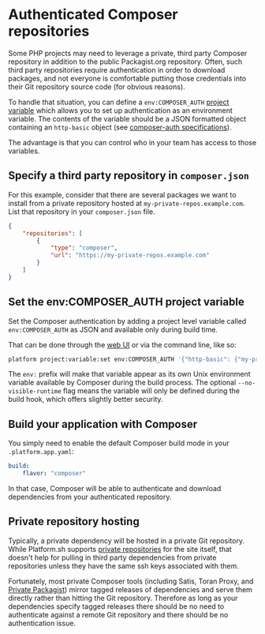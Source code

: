 # Authenticated Composer repositories

Some PHP projects may need to leverage a private, third party Composer repository in addition to the public Packagist.org repository.  Often, such third party repositories require authentication in order to download packages, and not everyone is comfortable putting those credentials into their Git repository source code (for obvious reasons).

To handle that situation, you can define a `env:COMPOSER_AUTH` [project variable](/development/variables.md#project-variables) which allows you to set up authentication as an environment variable. The contents of the variable should be a JSON formatted object containing an `http-basic` object (see [composer-auth specifications](https://getcomposer.org/doc/03-cli.md#composer-auth)).

The advantage is that you can control who in your team has access to those variables.

## Specify a third party repository in `composer.json`

For this example, consider that there are several packages we want to install from a private repository hosted at `my-private-repos.example.com`.  List that repository in your `composer.json` file.

```json
{
    "repositories": [
        {
            "type": "composer",
            "url": "https://my-private-repos.example.com"
        }
    ]
}
```

## Set the env:COMPOSER_AUTH project variable

Set the Composer authentication by adding a project level variable called `env:COMPOSER_AUTH` as JSON and available only during build time.

That can be done through the [web UI](/administration/web.md) or via the command line, like so:

```bash
platform project:variable:set env:COMPOSER_AUTH '{"http-basic": {"my-private-repos.example.com": {"username": "your-username", "password": "your-password"}}}' --json --no-visible-runtime
```

The `env:` prefix will make that variable appear as its own Unix environment variable available by Composer during the build process. The optional `--no-visible-runtime` flag means the variable will only be defined during the build hook, which offers slightly better security.

## Build your application with Composer

You simply need to enable the default Composer build mode in your `.platform.app.yaml`:

```yaml
build:
    flavor: "composer"
```

In that case, Composer will be able to authenticate and download dependencies from your authenticated repository.

## Private repository hosting

Typically, a private dependency will be hosted in a private Git repository.  While Platform.sh supports [private repositories](/development/private-repository.md) for the site itself, that doesn't help for pulling in third party dependencies from private repositories unless they have the same ssh keys associated with them.

Fortunately, most private Composer tools (including Satis, Toran Proxy, and [Private Packagist](https://packagist.com/)) mirror tagged releases of dependencies and serve them directly rather than hitting the Git repository.  Therefore as long as your dependencies specify tagged releases there should be no need to authenticate against a remote Git repository and there should be no authentication issue.
